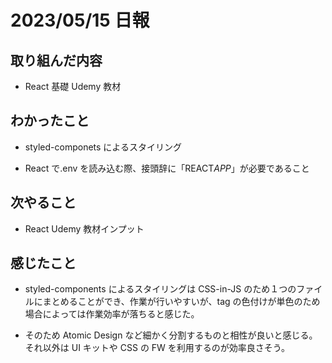 # 2023/05/15 日報

## 取り組んだ内容

- React 基礎 Udemy 教材

## わかったこと

- styled-componets によるスタイリング

- React で.env を読み込む際、接頭辞に「REACT*APP*」が必要であること

## 次やること

- React Udemy 教材インプット

## 感じたこと

- styled-components によるスタイリングは CSS-in-JS のため１つのファイルにまとめることができ、作業が行いやすいが、tag の色付けが単色のため場合によっては作業効率が落ちると感じた。

- そのため Atomic Design など細かく分割するものと相性が良いと感じる。それ以外は UI キットや CSS の FW を利用するのが効率良さそう。
